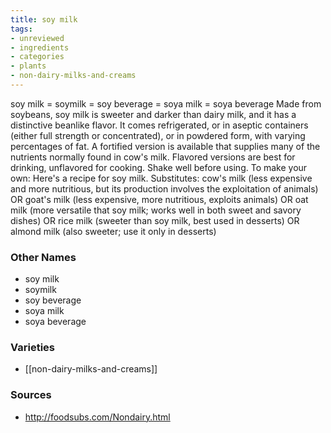 ```yaml
---
title: soy milk
tags:
- unreviewed
- ingredients
- categories
- plants
- non-dairy-milks-and-creams
---
```

soy milk = soymilk = soy beverage = soya milk = soya beverage Made from soybeans, soy milk is sweeter and darker than dairy milk, and it has a distinctive beanlike flavor. It comes refrigerated, or in aseptic containers (either full strength or concentrated), or in powdered form, with varying percentages of fat. A fortified version is available that supplies many of the nutrients normally found in cow's milk. Flavored versions are best for drinking, unflavored for cooking. Shake well before using. To make your own: Here's a recipe for soy milk. Substitutes: cow's milk (less expensive and more nutritious, but its production involves the exploitation of animals) OR goat's milk (less expensive, more nutritious, exploits animals) OR oat milk (more versatile that soy milk; works well in both sweet and savory dishes) OR rice milk (sweeter than soy milk, best used in desserts) OR almond milk (also sweeter; use it only in desserts)

### Other Names

* soy milk
* soymilk
* soy beverage
* soya milk
* soya beverage

### Varieties

* [[non-dairy-milks-and-creams]]

### Sources
* http://foodsubs.com/Nondairy.html
